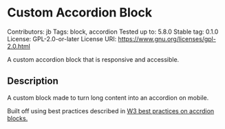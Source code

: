 # Custom Accordion Block
Contributors:      jb
Tags:              block, accordion
Tested up to:      5.8.0
Stable tag:        0.1.0
License:           GPL-2.0-or-later
License URI:       https://www.gnu.org/licenses/gpl-2.0.html

A custom accordion block that is responsive and accessible.

## Description

A custom block made to turn long content into an accordion on mobile.

Built off using best practices described in [W3 best practices on accrdion blocks.](https://www.w3.org/TR/wai-aria-practices-1.1/examples/accordion/accordion.html)
